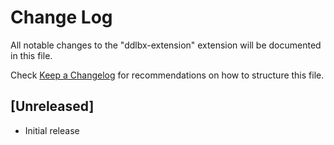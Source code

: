 # Change Log

All notable changes to the "ddlbx-extension" extension will be documented in this file.

Check [Keep a Changelog](http://keepachangelog.com/) for recommendations on how to structure this file.

## [Unreleased]

- Initial release